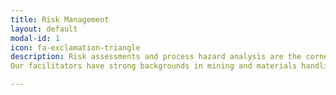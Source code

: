 ```yaml
---
title: Risk Management
layout: default
modal-id: 1
icon: fa-exclamation-triangle
description: Risk assessments and process hazard analysis are the cornerstones of well-engineered projects. Executing these sessions allows identification of areas requiring improvement, and drives the safety in design process for the project team. The quality of a risk assessment can make the difference between project success or failure. Black Ice Systems provide facilitation services in a range of analysis techniques including HAZID, HAZOP, and What-If analysis. In addition to basic risk assessments, our background in functional safety allows us to facilitate SIL determination, category selection, and performance level selection.
Our facilitators have strong backgrounds in mining and materials handling, as well as experience in implementation of projects with functional safety, which allows us to deliver facilitation services that are high quality and cost effective. Contact us today to discuss how we can assist with your next risk assessment activity.

---
```

